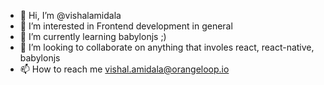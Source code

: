 - 👋 Hi, I’m @vishalamidala
- 👀 I’m interested in Frontend development in general
- 🌱 I’m currently learning babylonjs ;)
- 💞️ I’m looking to collaborate on anything that involes react, react-native, babylonjs
- 📫 How to reach me vishal.amidala@orangeloop.io

<!---
vishalamidala/vishalamidala is a ✨ special ✨ repository because its `README.md` (this file) appears on your GitHub profile.
You can click the Preview link to take a look at your changes.
--->
